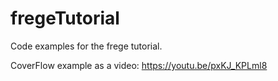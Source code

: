 # fregeTutorial
Code examples for the frege tutorial.

CoverFlow example as a video: https://youtu.be/pxKJ_KPLml8
